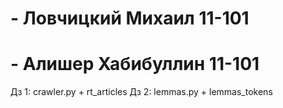 # - Ловчицкий Михаил 11-101
# - Алишер Хабибуллин 11-101
Дз 1: crawler.py + rt_articles
Дз 2: lemmas.py + lemmas_tokens
